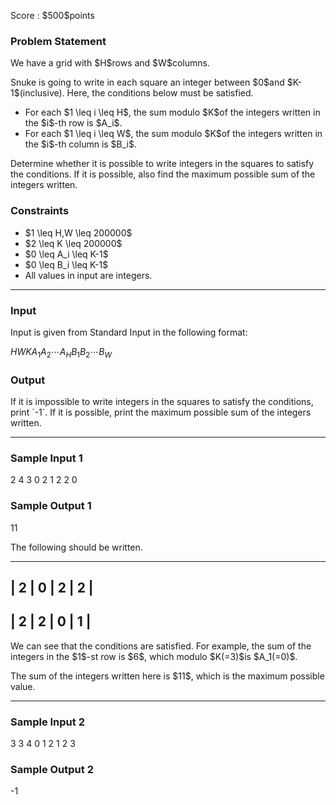 
<div>

<span>

<span>

<p>
Score : $500$points
</p>

<div>

<section>

### **Problem Statement**

<p>
We have a grid with $H$rows and $W$columns.
</p>

<p>
Snuke is going to write in each square an integer between $0$and $K-1$(inclusive).
Here, the conditions below must be satisfied.
</p>

<ul>

<li>
For each $1 \leq i \leq H$, the sum modulo $K$of the integers written in the $i$-th row is $A_i$.
</li>

<li>
For each $1 \leq i \leq W$, the sum modulo $K$of the integers written in the $i$-th column is $B_i$.
</li>

</ul>

<p>
Determine whether it is possible to write integers in the squares to satisfy the conditions. If it is possible, also find the maximum possible sum of the integers written.
</p>

</section>

</div>

<div>

<section>

### **Constraints**

<ul>

<li>
$1 \leq H,W \leq 200000$
</li>

<li>
$2 \leq K \leq 200000$
</li>

<li>
$0 \leq A_i \leq K-1$
</li>

<li>
$0 \leq B_i \leq K-1$
</li>

<li>
All values in input are integers.
</li>

</ul>

</section>

</div>

---

<div>

<div>

<section>

### **Input**

<p>
Input is given from Standard Input in the following format:
</p>

<div>

$H$$W$$K$$A_1$$A_2$$\cdots$$A_H$$B_1$$B_2$$\cdots$$B_W$
</div>

</section>

</div>

<div>

<section>

### **Output**

<p>
If it is impossible to write integers in the squares to satisfy the conditions, print `-1`.
If it is possible, print the maximum possible sum of the integers written.
</p>

</section>

</div>

</div>

---

<div>

<section>

### **Sample Input 1**

<div>

2 4 3
0 2
1 2 2 0

</div>

</section>

</div>

<div>

<section>

### **Sample Output 1**

<div>

11

</div>

<p>
The following should be written.
</p>

<div>

-----------------
| 2 | 0 | 2 | 2 |
-----------------
| 2 | 2 | 0 | 1 |
-----------------

</div>

<p>
We can see that the conditions are satisfied.
For example, the sum of the integers in the $1$-st row is $6$, which modulo $K(=3)$is $A_1(=0)$.
</p>

<p>
The sum of the integers written here is $11$, which is the maximum possible value.
</p>

</section>

</div>

---

<div>

<section>

### **Sample Input 2**

<div>

3 3 4
0 1 2
1 2 3

</div>

</section>

</div>

<div>

<section>

### **Sample Output 2**

<div>

-1

</div>

</section>

</div>

</span>

</span>

</div>
